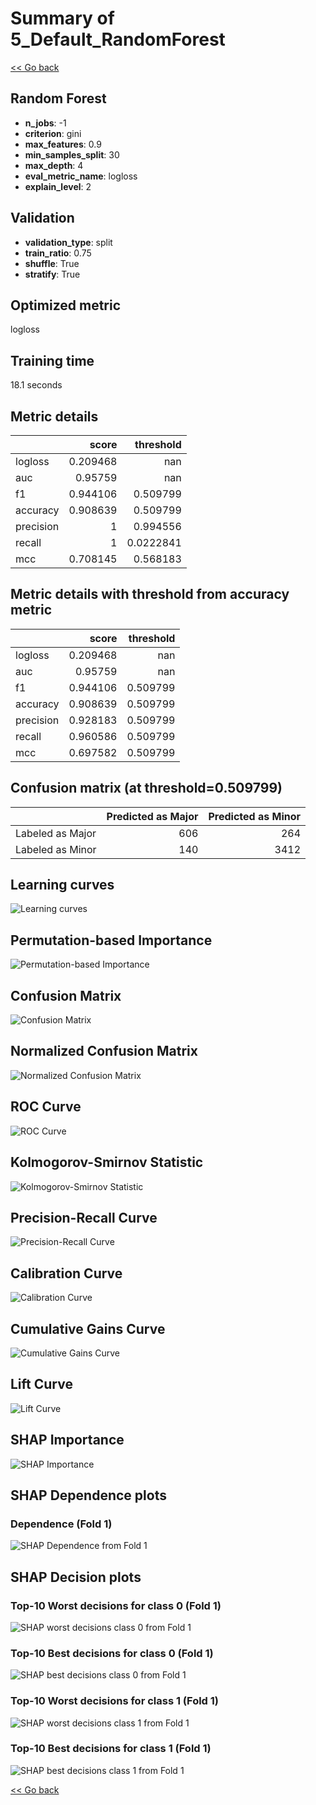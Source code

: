 # Summary of 5_Default_RandomForest

[<< Go back](../README.md)


## Random Forest
- **n_jobs**: -1
- **criterion**: gini
- **max_features**: 0.9
- **min_samples_split**: 30
- **max_depth**: 4
- **eval_metric_name**: logloss
- **explain_level**: 2

## Validation
 - **validation_type**: split
 - **train_ratio**: 0.75
 - **shuffle**: True
 - **stratify**: True

## Optimized metric
logloss

## Training time

18.1 seconds

## Metric details
|           |    score |   threshold |
|:----------|---------:|------------:|
| logloss   | 0.209468 | nan         |
| auc       | 0.95759  | nan         |
| f1        | 0.944106 |   0.509799  |
| accuracy  | 0.908639 |   0.509799  |
| precision | 1        |   0.994556  |
| recall    | 1        |   0.0222841 |
| mcc       | 0.708145 |   0.568183  |


## Metric details with threshold from accuracy metric
|           |    score |   threshold |
|:----------|---------:|------------:|
| logloss   | 0.209468 |  nan        |
| auc       | 0.95759  |  nan        |
| f1        | 0.944106 |    0.509799 |
| accuracy  | 0.908639 |    0.509799 |
| precision | 0.928183 |    0.509799 |
| recall    | 0.960586 |    0.509799 |
| mcc       | 0.697582 |    0.509799 |


## Confusion matrix (at threshold=0.509799)
|                  |   Predicted as Major |   Predicted as Minor |
|:-----------------|---------------------:|---------------------:|
| Labeled as Major |                  606 |                  264 |
| Labeled as Minor |                  140 |                 3412 |

## Learning curves
![Learning curves](learning_curves.png)

## Permutation-based Importance
![Permutation-based Importance](permutation_importance.png)
## Confusion Matrix

![Confusion Matrix](confusion_matrix.png)


## Normalized Confusion Matrix

![Normalized Confusion Matrix](confusion_matrix_normalized.png)


## ROC Curve

![ROC Curve](roc_curve.png)


## Kolmogorov-Smirnov Statistic

![Kolmogorov-Smirnov Statistic](ks_statistic.png)


## Precision-Recall Curve

![Precision-Recall Curve](precision_recall_curve.png)


## Calibration Curve

![Calibration Curve](calibration_curve_curve.png)


## Cumulative Gains Curve

![Cumulative Gains Curve](cumulative_gains_curve.png)


## Lift Curve

![Lift Curve](lift_curve.png)



## SHAP Importance
![SHAP Importance](shap_importance.png)

## SHAP Dependence plots

### Dependence (Fold 1)
![SHAP Dependence from Fold 1](learner_fold_0_shap_dependence.png)

## SHAP Decision plots

### Top-10 Worst decisions for class 0 (Fold 1)
![SHAP worst decisions class 0 from Fold 1](learner_fold_0_shap_class_0_worst_decisions.png)
### Top-10 Best decisions for class 0 (Fold 1)
![SHAP best decisions class 0 from Fold 1](learner_fold_0_shap_class_0_best_decisions.png)
### Top-10 Worst decisions for class 1 (Fold 1)
![SHAP worst decisions class 1 from Fold 1](learner_fold_0_shap_class_1_worst_decisions.png)
### Top-10 Best decisions for class 1 (Fold 1)
![SHAP best decisions class 1 from Fold 1](learner_fold_0_shap_class_1_best_decisions.png)

[<< Go back](../README.md)
